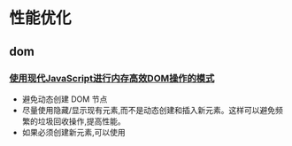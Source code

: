 # 性能优化

## dom

### [使用现代JavaScript进行内存高效DOM操作的模式](https://frontendmasters.com/blog/patterns-for-memory-efficient-dom-manipulation/)

* 避免动态创建 DOM 节点
* 尽量使用隐藏/显示现有元素,而不是动态创建和插入新元素。这样可以避免频繁的垃圾回收操作,提高性能。
* 如果必须创建新元素,可以使用 <template> 标签预先定义好模板,然后使用 cloneNode() 和 appendChild() 等方法高效地插入。
* 使用 textContent 而不是 innerText
* textContent 比 innerText 更快,因为它不需要检查元素的样式信息。
* 使用 insertAdjacentHTML() 而不是 innerHTML
* insertAdjacentHTML() 不需要先清空元素内容,性能更好。
* 使用 DocumentFragment 批量插入元素
* 使用 DocumentFragment 可以将多个元素一次性插入到 DOM 中,减少重绘和重排的次数。
* 管理 DOM 节点移除时的引用
* 使用 WeakMap 和 WeakRef 可以避免移除 DOM 节点时,相关数据无法被垃圾回收器清理的问题。